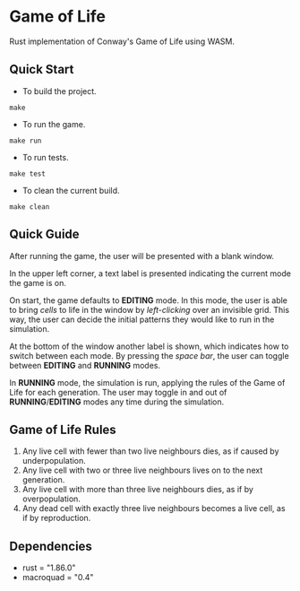 # Game of Life
Rust implementation of Conway's Game of Life using WASM.

## Quick Start
- To build the project.
```
make
```
- To run the game.
```
make run
```
- To run tests.
```
make test
```
- To clean the current build.
```
make clean
```

## Quick Guide
After running the game, the user will be presented with a blank window.

In the upper left corner, a text label is presented indicating the current mode the game is on.

On start, the game defaults to **EDITING** mode. In this mode, the user is able to bring *cells*
to life in the window by *left-clicking* over an invisible grid. This way, the user can decide
the initial patterns they would like to run in the simulation.

At the bottom of the window another label is shown, which indicates how to switch between each mode.
By pressing the *space bar*, the user can toggle between **EDITING** and **RUNNING** modes.

In **RUNNING** mode, the simulation is run, applying the rules of the Game of Life for each generation.
The user may toggle in and out of **RUNNING**/**EDITING** modes any time during the simulation.

## Game of Life Rules

1. Any live cell with fewer than two live neighbours dies, as if caused by underpopulation.
1. Any live cell with two or three live neighbours lives on to the next generation.
1. Any live cell with more than three live neighbours dies, as if by overpopulation.
1. Any dead cell with exactly three live neighbours becomes a live cell, as if by reproduction.

## Dependencies
- rust = "1.86.0"
- macroquad = "0.4"
